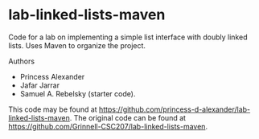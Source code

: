 # lab-linked-lists-maven

Code for a lab on implementing a simple list interface with doubly linked lists. Uses Maven to organize the project.

Authors

* Princess Alexander
* Jafar Jarrar
* Samuel A. Rebelsky (starter code).

This code may be found at <https://github.com/princess-d-alexander/lab-linked-lists-maven>. The original code can be found at <https://github.com/Grinnell-CSC207/lab-linked-lists-maven>.
